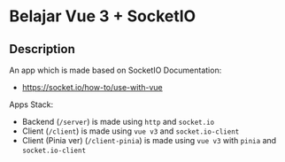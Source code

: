 # Belajar Vue 3 + SocketIO

## Description

An app which is made based on SocketIO Documentation:

- https://socket.io/how-to/use-with-vue

Apps Stack:

- Backend (`/server`) is made using `http` and `socket.io`
- Client (`/client`) is made using `vue v3` and `socket.io-client`
- Client (Pinia ver) (`/client-pinia`) is made using `vue v3` with `pinia` and `socket.io-client`
